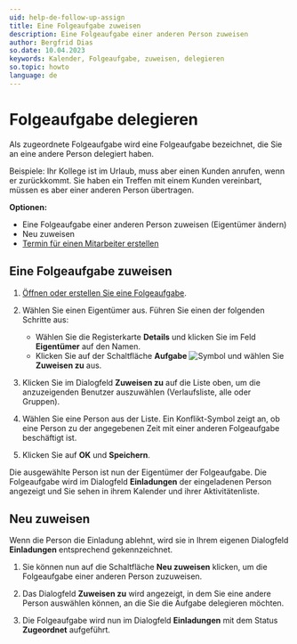 ```yaml
---
uid: help-de-follow-up-assign
title: Eine Folgeaufgabe zuweisen
description: Eine Folgeaufgabe einer anderen Person zuweisen
author: Bergfrid Dias
so.date: 10.04.2023
keywords: Kalender, Folgeaufgabe, zuweisen, delegieren
so.topic: howto
language: de
---
```


# Folgeaufgabe delegieren

Als zugeordnete Folgeaufgabe wird eine Folgeaufgabe bezeichnet, die Sie an eine andere Person delegiert haben.

Beispiele: Ihr Kollege ist im Urlaub, muss aber einen Kunden anrufen, wenn er zurückkommt. Sie haben ein Treffen mit einem Kunden vereinbart, müssen es aber einer anderen Person übertragen.

**Optionen:**

* Eine Folgeaufgabe einer anderen Person zuweisen (Eigentümer ändern)
* Neu zuweisen
* [Termin für einen Mitarbeiter erstellen][2]

## Eine Folgeaufgabe zuweisen

1. [Öffnen oder erstellen Sie eine Folgeaufgabe][1].

1. Wählen Sie einen Eigentümer aus. Führen Sie einen der folgenden Schritte aus:

    * Wählen Sie die Registerkarte **Details** und klicken Sie im Feld **Eigentümer** auf den Namen.
    * Klicken Sie auf der Schaltfläche **Aufgabe** ![Symbol][img1] und wählen Sie **Zuweisen zu** aus.

1. Klicken Sie im Dialogfeld **Zuweisen zu** auf die Liste oben, um die anzuzeigenden Benutzer auszuwählen (Verlaufsliste, alle oder Gruppen).

1. Wählen Sie eine Person aus der Liste. Ein Konflikt-Symbol zeigt an, ob eine Person zu der angegebenen Zeit mit einer anderen Folgeaufgabe beschäftigt ist.

1. Klicken Sie auf **OK** und **Speichern**.

Die ausgewählte Person ist nun der Eigentümer der Folgeaufgabe. Die Folgeaufgabe wird im Dialogfeld **Einladungen** der eingeladenen Person angezeigt und Sie sehen in ihrem Kalender und ihrer Aktivitätenliste.

## Neu zuweisen

Wenn die Person die Einladung ablehnt, wird sie in Ihrem eigenen Dialogfeld **Einladungen** entsprechend gekennzeichnet.

1. Sie können nun auf die Schaltfläche **Neu zuweisen** klicken, um die Folgeaufgabe einer anderen Person zuzuweisen.

2. Das Dialogfeld **Zuweisen zu** wird angezeigt, in dem Sie eine andere Person auswählen können, an die Sie die Aufgabe delegieren möchten.

3. Die Folgeaufgabe wird nun im Dialogfeld **Einladungen** mit dem Status **Zugeordnet** aufgeführt.

<!-- Referenced links -->
[1]: create-follow-up.md
[2]: create-follow-up.md#associate

<!-- Referenced images -->
[img1]: ../../../media/icons/btn-menu.png
